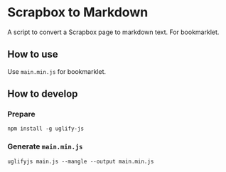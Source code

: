 # Scrapbox to Markdown

A script to convert a Scrapbox page to markdown text. For bookmarklet.

## How to use

Use `main.min.js` for bookmarklet.

## How to develop

### Prepare

```console
npm install -g uglify-js
```

### Generate `main.min.js`

```console
uglifyjs main.js --mangle --output main.min.js
```

